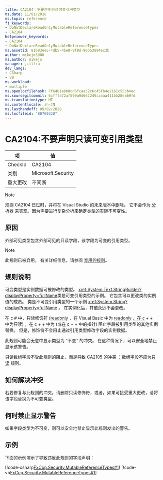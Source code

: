 ```yaml
---
title: CA2104：不要声明只读可变引用类型
ms.date: 11/01/2018
ms.topic: reference
f1_keywords:
- DoNotDeclareReadOnlyMutableReferenceTypes
- CA2104
helpviewer_keywords:
- CA2104
- DoNotDeclareReadOnlyMutableReferenceTypes
ms.assetid: 81b83ee5-4db5-4be0-9f8d-90b53894ec3b
author: mikejo5000
ms.author: mikejo
manager: jillfra
dev_langs:
- CSharp
- VB
ms.workload:
- multiple
ms.openlocfilehash: 7f6481e8b0cd6fcaa32c6c45fb4e2161c55cb4ec
ms.sourcegitcommit: 6cfffa72af599a9d667249caaaa411bb28ea69fd
ms.translationtype: MT
ms.contentlocale: zh-CN
ms.lasthandoff: 09/02/2020
ms.locfileid: "88709320"
---
```

# <a name="ca2104-do-not-declare-read-only-mutable-reference-types"></a>CA2104:不要声明只读可变引用类型

|项|值|
|-|-|
|CheckId|CA2104|
|类别|Microsoft.Security|
|重大更改|不间断|

> [!NOTE]
> 规则 CA2104 已过时，并将在 Visual Studio 的未来版本中删除。 它不会作为 [分析器](roslyn-analyzers-overview.md) 来实现，因为需要进行复杂分析来确定类型的实际不可变性。

## <a name="cause"></a>原因
外部可见类型包含外部可见的只读字段，该字段为可变的引用类型。

> [!NOTE]
> 此规则已被弃用。 有关详细信息，请参阅 [弃用的规则](fxcop-rule-port-status.md#deprecated-rules)。

## <a name="rule-description"></a>规则说明

可变类型是实例数据可被修改的类型。 <xref:System.Text.StringBuilder?displayProperty=fullName>类是可变引用类型的示例。 它包含可以更改类的实例值的成员。 类是不可变引用类型的一个示例 <xref:System.String?displayProperty=fullName> 。 在实例化后，其值永远不会更改。

在 c # 中，只读修饰符 ([readonly](/dotnet/csharp/language-reference/keywords/readonly) ，在 Visual Basic 中为 [readonly](/dotnet/visual-basic/language-reference/modifiers/readonly) [，在 c](/cpp/cpp/const-cpp) + + 中为只读) ，在 c + + 中为 (或在 c + + 中的指针) 阻止字段被引用类型的其他实例替换。 但是，修饰符不会阻止通过引用类型修改字段的实例数据。

此规则可能会无意中显示类型为 "不变" 的冲突。 在这种情况下，可以安全地禁止显示该警告。

只读数组字段不受此规则的阻止，而是导致 CA2105 的冲突 [：数组字段不应为只读](../code-quality/ca2105.md) 规则。

## <a name="how-to-fix-violations"></a>如何解决冲突

若要修复与此规则的冲突，请删除只读修饰符，或者，如果可接受重大更改，请将该字段替换为不可变类型。

## <a name="when-to-suppress-warnings"></a>何时禁止显示警告

如果字段类型为不可变，则可以安全地禁止显示此规则发出的警告。

## <a name="example"></a>示例

下面的示例演示了导致违反此规则的字段声明：

[!code-csharp[FxCop.Security.MutableReferenceTypes#1](../code-quality/codesnippet/CSharp/ca2104-do-not-declare-read-only-mutable-reference-types_1.cs)]
[!code-vb[FxCop.Security.MutableReferenceTypes#1](../code-quality/codesnippet/VisualBasic/ca2104-do-not-declare-read-only-mutable-reference-types_1.vb)]
